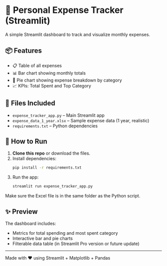 # 💸 Personal Expense Tracker (Streamlit)

A simple Streamlit dashboard to track and visualize monthly expenses.

## 📦 Features

- 📋 Table of all expenses
- 📊 Bar chart showing monthly totals
- 🥧 Pie chart showing expense breakdown by category
- 📈 KPIs: Total Spent and Top Category

## 📁 Files Included

- `expense_tracker_app.py` – Main Streamlit app
- `expense_data_1_year.xlsx` – Sample expense data (1 year, realistic)
- `requirements.txt` – Python dependencies

## 🚀 How to Run

1. **Clone this repo** or download the files.
2. Install dependencies:
   ```bash
   pip install -r requirements.txt
   ```
3. Run the app:
   ```bash
   streamlit run expense_tracker_app.py
   ```

Make sure the Excel file is in the same folder as the Python script.

## ✨ Preview

The dashboard includes:

- Metrics for total spending and most spent category
- Interactive bar and pie charts
- Filterable data table (in Streamlit Pro version or future update)

---

Made with ❤️ using Streamlit + Matplotlib + Pandas